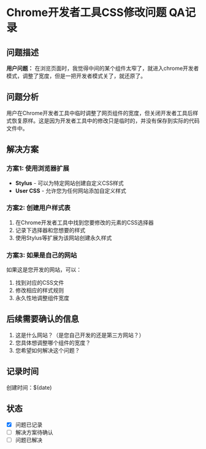 # Chrome开发者工具CSS修改问题 QA记录

## 问题描述
**用户问题：** 在浏览页面时，我觉得中间的某个组件太窄了，就进入chrome开发者模式，调整了宽度，但是一把开发者模式关了，就还原了。

## 问题分析
用户在Chrome开发者工具中临时调整了网页组件的宽度，但关闭开发者工具后样式恢复原样。这是因为开发者工具中的修改只是临时的，并没有保存到实际的代码文件中。

## 解决方案

### 方案1: 使用浏览器扩展
- **Stylus** - 可以为特定网站创建自定义CSS样式
- **User CSS** - 允许您为任何网站添加自定义样式

### 方案2: 创建用户样式表
1. 在Chrome开发者工具中找到您要修改的元素的CSS选择器
2. 记录下选择器和您想要的样式
3. 使用Stylus等扩展为该网站创建永久样式

### 方案3: 如果是自己的网站
如果这是您开发的网站，可以：
1. 找到对应的CSS文件
2. 修改相应的样式规则
3. 永久性地调整组件宽度

## 后续需要确认的信息
1. 这是什么网站？（是您自己开发的还是第三方网站？）
2. 您具体想调整哪个组件的宽度？
3. 您希望如何解决这个问题？

## 记录时间
创建时间：$(date)

## 状态
- [x] 问题已记录
- [ ] 解决方案待确认
- [ ] 问题已解决 